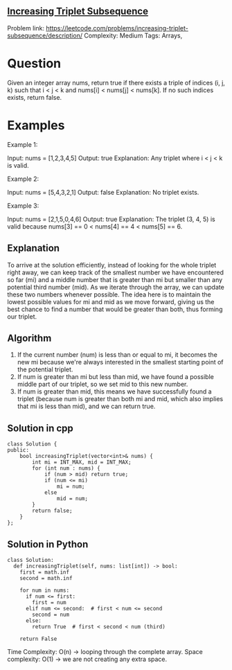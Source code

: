 ## [Increasing Triplet Subsequence](https://leetcode.com/problems/increasing-triplet-subsequence)

Problem link: https://leetcode.com/problems/increasing-triplet-subsequence/description/
Complexity: Medium 
Tags: Arrays, 


# Question

Given an integer array nums, return true if there exists a triple of indices (i, j, k) such that i < j < k and nums[i] < nums[j] < nums[k]. If no such indices exists, return false.


# Examples

Example 1:

Input: nums = [1,2,3,4,5]
Output: true
Explanation: Any triplet where i < j < k is valid.

Example 2:

Input: nums = [5,4,3,2,1]
Output: false
Explanation: No triplet exists.

Example 3:

Input: nums = [2,1,5,0,4,6]
Output: true
Explanation: The triplet (3, 4, 5) is valid because nums[3] == 0 < nums[4] == 4 < nums[5] == 6.
    

## Explanation

To arrive at the solution efficiently, instead of looking for the whole triplet right away, we can keep track of the smallest number we have encountered so far (mi) and a middle number that is greater than mi but smaller than any potential third number (mid). As we iterate through the array, we can update these two numbers whenever possible. The idea here is to maintain the lowest possible values for mi and mid as we move forward, giving us the best chance to find a number that would be greater than both, thus forming our triplet.



## Algorithm

1. If the current number (num) is less than or equal to mi, it becomes the new mi because we're always interested in the smallest starting point of the potential triplet.
2. If num is greater than mi but less than mid, we have found a possible middle part of our triplet, so we set mid to this new number.
3. If num is greater than mid, this means we have successfully found a triplet (because num is greater than both mi and mid, which also implies that mi is less than mid), and we can return true.


## Solution in cpp
```
class Solution {
public:
    bool increasingTriplet(vector<int>& nums) {
        int mi = INT_MAX, mid = INT_MAX;
        for (int num : nums) {
            if (num > mid) return true;
            if (num <= mi)
                mi = num;
            else
                mid = num;
        }
        return false;      
    }
};
```

## Solution in Python
```
class Solution:
  def increasingTriplet(self, nums: list[int]) -> bool:
    first = math.inf
    second = math.inf

    for num in nums:
      if num <= first:
        first = num
      elif num <= second:  # first < num <= second
        second = num
      else:
        return True  # first < second < num (third)

    return False
```

Time Complexity: O(n) -> looping through the complete array.
Space complexity: O(1) -> we are not creating any extra space. 	
